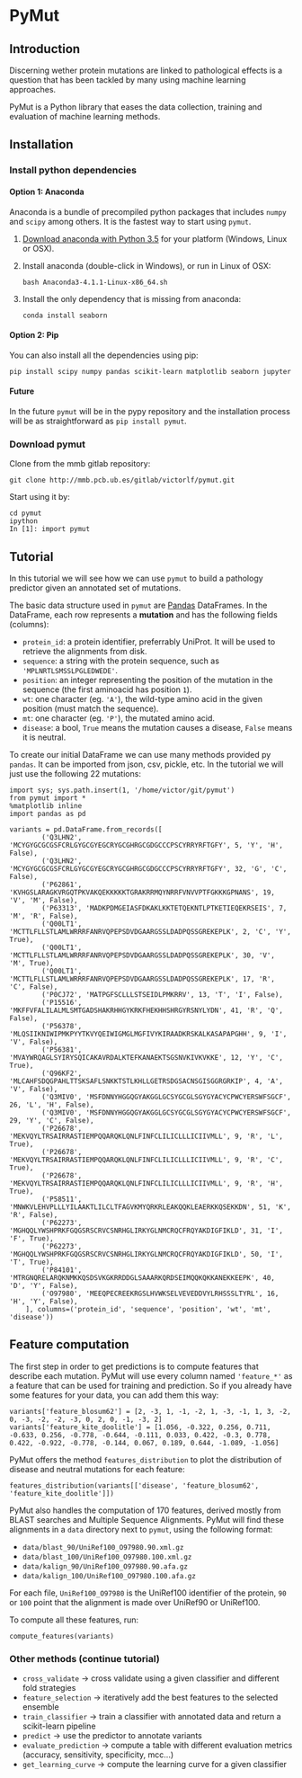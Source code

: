 
# PyMut

## Introduction

Discerning wether protein mutations are linked to pathological effects is a
question that has been tackled by many using machine learning approaches.

PyMut is a Python library that eases the data collection, training and evaluation
of machine learning methods.

## Installation

### Install python dependencies

#### Option 1: Anaconda

Anaconda is a bundle of precompiled python packages
that includes `numpy` and `scipy` among others. It is the fastest way
to start using `pymut`.

1. [Download anaconda with Python 3.5](https://www.continuum.io/downloads) for your platform (Windows, Linux or OSX).
2. Install anaconda (double-click in Windows), or run in Linux of OSX:

    `bash Anaconda3-4.1.1-Linux-x86_64.sh`

3. Install the only dependency that is missing from anaconda:

    `conda install seaborn`

#### Option 2: Pip

You can also install all the dependencies using pip:

    pip install scipy numpy pandas scikit-learn matplotlib seaborn jupyter

#### Future

In the future `pymut` will be in the pypy repository and the installation process
will be as straightforward as `pip install pymut`.

### Download pymut

Clone from the mmb gitlab repository:

    git clone http://mmb.pcb.ub.es/gitlab/victorlf/pymut.git

Start using it by:

    cd pymut
    ipython
    In [1]: import pymut

## Tutorial

In this tutorial we will see how we can use `pymut` to build a pathology predictor
given an annotated set of mutations.

The basic data structure used in `pymut` are [Pandas](http://pandas.pydata.org/) DataFrames. In the DataFrame, each row represents a **mutation** and has the following fields (columns):

* `protein_id`: a protein identifier, preferrably UniProt. It will be used to retrieve the alignments from disk.
* `sequence`: a string with the protein sequence, such as `'MPLNRTLSMSSLPGLEDWEDE'`.
* `position`: an integer representing the position of the mutation in the sequence (the first aminoacid has position `1`).
* `wt`: one character (eg. `'A'`), the wild-type amino acid in the given position (must match the sequence).
* `mt`: one character (eg. `'P'`), the mutated amino acid.
* `disease`: a bool, `True` means the mutation causes a disease, `False` means it is neutral.

To create our initial DataFrame we can use many methods provided py `pandas`. It can be imported from json, csv, pickle, etc. In the tutorial we will just use the following 22 mutations:


    import sys; sys.path.insert(1, '/home/victor/git/pymut')
    from pymut import *
    %matplotlib inline
    import pandas as pd

    variants = pd.DataFrame.from_records([
            ('Q3LHN2', 'MCYGYGCGCGSFCRLGYGCGYEGCRYGCGHRGCGDGCCCPSCYRRYRFTGFY', 5, 'Y', 'H', False),
            ('Q3LHN2', 'MCYGYGCGCGSFCRLGYGCGYEGCRYGCGHRGCGDGCCCPSCYRRYRFTGFY', 32, 'G', 'C', False),
            ('P62861', 'KVHGSLARAGKVRGQTPKVAKQEKKKKKTGRAKRRMQYNRRFVNVVPTFGKKKGPNANS', 19, 'V', 'M', False),
            ('P63313', 'MADKPDMGEIASFDKAKLKKTETQEKNTLPTKETIEQEKRSEIS', 7, 'M', 'R', False),
            ('Q00LT1', 'MCTTLFLLSTLAMLWRRRFANRVQPEPSDVDGAARGSSLDADPQSSGREKEPLK', 2, 'C', 'Y', True),
            ('Q00LT1', 'MCTTLFLLSTLAMLWRRRFANRVQPEPSDVDGAARGSSLDADPQSSGREKEPLK', 30, 'V', 'M', True),
            ('Q00LT1', 'MCTTLFLLSTLAMLWRRRFANRVQPEPSDVDGAARGSSLDADPQSSGREKEPLK', 17, 'R', 'C', False),
            ('P0CJ72', 'MATPGFSCLLLSTSEIDLPMKRRV', 13, 'T', 'I', False),
            ('P15516', 'MKFFVFALILALMLSMTGADSHAKRHHGYKRKFHEKHHSHRGYRSNYLYDN', 41, 'R', 'Q', False),
            ('P56378', 'MLQSIIKNIWIPMKPYYTKVYQEIWIGMGLMGFIVYKIRAADKRSKALKASAPAPGHH', 9, 'I', 'V', False),
            ('P56381', 'MVAYWRQAGLSYIRYSQICAKAVRDALKTEFKANAEKTSGSNVKIVKVKKE', 12, 'Y', 'C', True),
            ('Q96KF2', 'MLCAHFSDQGPAHLTTSKSAFLSNKKTSTLKHLLGETRSDGSACNSGISGGRGRKIP', 4, 'A', 'V', False),
            ('Q3MIV0', 'MSFDNNYHGGQGYAKGGLGCSYGCGLSGYGYACYCPWCYERSWFSGCF', 26, 'L', 'H', False),
            ('Q3MIV0', 'MSFDNNYHGGQGYAKGGLGCSYGCGLSGYGYACYCPWCYERSWFSGCF', 29, 'Y', 'C', False),
            ('P26678', 'MEKVQYLTRSAIRRASTIEMPQQARQKLQNLFINFCLILICLLLICIIVMLL', 9, 'R', 'L', True),
            ('P26678', 'MEKVQYLTRSAIRRASTIEMPQQARQKLQNLFINFCLILICLLLICIIVMLL', 9, 'R', 'C', True),
            ('P26678', 'MEKVQYLTRSAIRRASTIEMPQQARQKLQNLFINFCLILICLLLICIIVMLL', 9, 'R', 'H', True),
            ('P58511', 'MNWKVLEHVPLLLYILAAKTLILCLTFAGVKMYQRKRLEAKQQKLEAERKKQSEKKDN', 51, 'K', 'R', False),
            ('P62273', 'MGHQQLYWSHPRKFGQGSRSCRVCSNRHGLIRKYGLNMCRQCFRQYAKDIGFIKLD', 31, 'I', 'F', True),
            ('P62273', 'MGHQQLYWSHPRKFGQGSRSCRVCSNRHGLIRKYGLNMCRQCFRQYAKDIGFIKLD', 50, 'I', 'T', True),
            ('P84101', 'MTRGNQRELARQKNMKKQSDSVKGKRRDDGLSAAARKQRDSEIMQQKQKKANEKKEEPK', 40, 'D', 'Y', False),
            ('O97980', 'MEEQPECREEKRGSLHVWKSELVEVEDDVYLRHSSSLTYRL', 16, 'H', 'Y', False),
        ], columns=('protein_id', 'sequence', 'position', 'wt', 'mt', 'disease'))

## Feature computation

The first step in order to get predictions is to compute features that describe each mutation. PyMut will use every column named `'feature_*'` as a feature that can be used for training and prediction. So if you already have some features for your data, you can add them this way:

    variants['feature_blosum62'] = [2, -3, 1, -1, -2, 1, -3, -1, 1, 3, -2, 0, -3, -2, -2, -3, 0, 2, 0, -1, -3, 2]
    variants['feature_kite_doolitle'] = [1.056, -0.322, 0.256, 0.711, -0.633, 0.256, -0.778, -0.644, -0.111, 0.033, 0.422, -0.3, 0.778, 0.422, -0.922, -0.778, -0.144, 0.067, 0.189, 0.644, -1.089, -1.056]

PyMut offers the method `features_distribution` to plot the distribution of disease and neutral mutations for each feature:

    features_distribution(variants[['disease', 'feature_blosum62', 'feature_kite_doolitle']])

PyMut also handles the computation of 170 features, derived mostly from BLAST searches and Multiple Sequence Alignments.
PyMut will find these alignments in a `data` directory next to `pymut`, using the following format:

* `data/blast_90/UniRef100_O97980.90.xml.gz`
* `data/blast_100/UniRef100_O97980.100.xml.gz`
* `data/kalign_90/UniRef100_O97980.90.afa.gz`
* `data/kalign_100/UniRef100_O97980.100.afa.gz`

For each file, `UniRef100_O97980` is the UniRef100 identifier of the protein, `90` or `100` point that the alignment is made over UniRef90 or UniRef100.

To compute all these features, run:

    compute_features(variants)

### Other methods (continue tutorial)

* `cross_validate` -> cross validate using a given classifier and different fold strategies
* `feature_selection` -> iteratively add the best features to the selected ensemble
* `train_classifier` -> train a classifier with annotated data and return a scikit-learn pipeline
* `predict` -> use the predictor to annotate variants
* `evaluate_prediction` -> compute a table with different evaluation metrics (accuracy, sensitivity, specificity, mcc...)
* `get_learning_curve` -> compute the learning curve for a given classifier
